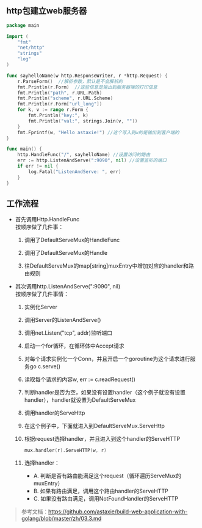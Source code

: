 ## http包建立web服务器
```go
package main

import (
	"fmt"
	"net/http"
	"strings"
	"log"
)

func sayhelloName(w http.ResponseWriter, r *http.Request) {
	r.ParseForm()  //解析参数，默认是不会解析的
	fmt.Println(r.Form)  //这些信息是输出到服务器端的打印信息
	fmt.Println("path", r.URL.Path)
	fmt.Println("scheme", r.URL.Scheme)
	fmt.Println(r.Form["url_long"])
	for k, v := range r.Form {
		fmt.Println("key:", k)
		fmt.Println("val:", strings.Join(v, ""))
	}
	fmt.Fprintf(w, "Hello astaxie!") //这个写入到w的是输出到客户端的
}

func main() {
	http.HandleFunc("/", sayhelloName) //设置访问的路由
	err := http.ListenAndServe(":9090", nil) //设置监听的端口
	if err != nil {
		log.Fatal("ListenAndServe: ", err)
	}
}
```

## 工作流程

- 首先调用Http.HandleFunc  
    按顺序做了几件事：

  1. 调用了DefaultServeMux的HandleFunc

  2. 调用了DefaultServeMux的Handle

  3. 往DefaultServeMux的map[string]muxEntry中增加对应的handler和路由规则

- 其次调用http.ListenAndServe(":9090", nil)  
    按顺序做了几件事情：

  1. 实例化Server

  2. 调用Server的ListenAndServe()  

  3. 调用net.Listen("tcp", addr)监听端口

  4. 启动一个for循环，在循环体中Accept请求

  5. 对每个请求实例化一个Conn，并且开启一个goroutine为这个请求进行服务go c.serve()

  6. 读取每个请求的内容w, err := c.readRequest()

  7. 判断handler是否为空，如果没有设置handler（这个例子就没有设置handler），handler就设置为DefaultServeMux

  8. 调用handler的ServeHttp

  9. 在这个例子中，下面就进入到DefaultServeMux.ServeHttp

  10. 根据request选择handler，并且进入到这个handler的ServeHTTP
        ```go
        mux.handler(r).ServeHTTP(w, r)
        ```
  11. 选择handler：  
      - A. 判断是否有路由能满足这个request（循环遍历ServeMux的muxEntry）  
      - B. 如果有路由满足，调用这个路由handler的ServeHTTP
      - C. 如果没有路由满足，调用NotFoundHandler的ServeHTTP


> 参考文档：https://github.com/astaxie/build-web-application-with-golang/blob/master/zh/03.3.md